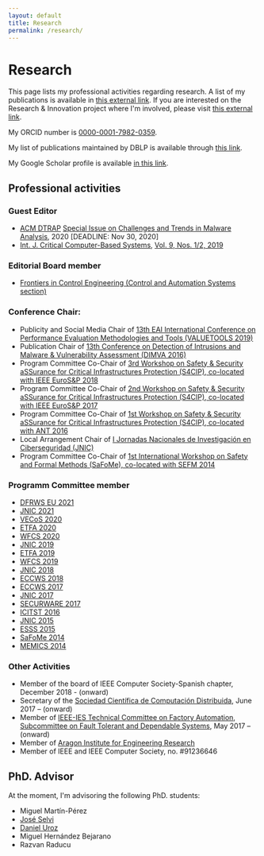 ```yaml
---
layout: default
title: Research
permalink: /research/
---
```


# Research

This page lists my professional activities regarding research. A list of my publications is available in [this external link](http://webdiis.unizar.es/~ricardo/publications/). If you are interested on the Research & Innovation project where I'm involved, please visit [this external link](https://reversea.me/index.php/research/research-innovation-projects/).

My ORCID number is [0000-0001-7982-0359](http://orcid.org/0000-0001-7982-0359).

My list of publications maintained by DBLP is available through [this link](https://dblp.uni-trier.de/pers/r/Rodr=iacute=guez:Ricardo_J=.html).

My Google Scholar profile is available [in this link](https://scholar.google.es/citations?user=HlQC1OcAAAAJ&hl=en).

## Professional activities

### Guest Editor

* [ACM DTRAP](https://dl.acm.org/journal/dtrap) [Special Issue on Challenges and Trends in Malware Analysis](https://dtrap-blog.acm.org/2020/08/06/special-issue-on-challenges-and-trends-in-malware-analysis/), 2020 [DEADLINE: Nov 30, 2020]
* [Int. J. Critical Computer-Based Systems](https://www.inderscience.com/jhome.php?jcode=ijccbs), [Vol. 9, Nos. 1/2, 2019](https://www.inderscience.com/info/inarticletoc.php?jcode=ijccbs&year=2019&vol=9&issue=1/2)

### Editorial Board member

* [Frontiers in Control Engineering (Control and Automation Systems section)]() 

### Conference Chair:

* Publicity and Social Media Chair of [13th EAI International
Conference on Performance Evaluation Methodologies and Tools (VALUETOOLS 2019)](https://dl.acm.org/doi/proceedings/10.1145/3306309)
* Publication Chair of [13th Conference on Detection of Intrusions and Malware & Vulnerability Assessment (DIMVA 2016)](https://www.springer.com/gp/book/9783319406664)
* Program Committee Co-Chair of [3rd Workshop on Safety & Security aSSurance for Critical Infrastructures Protection (S4CIP), co-located with IEEE EuroS&P 2018](https://ieeexplore.ieee.org/xpl/conhome/8405666/proceeding)
* Program Committee Co-Chair of [2nd Workshop on Safety & Security aSSurance for Critical Infrastructures Protection (S4CIP), co-located with IEEE EuroS&P 2017](https://ieeexplore.ieee.org/xpl/conhome/7966454/proceeding)
* Program Committee Co-Chair of [1st Workshop on Safety & Security aSSurance for Critical Infrastructures Protection (S4CIP), co-located with ANT 2016](https://www.sciencedirect.com/journal/procedia-computer-science/vol/83/suppl/C)
* Local Arrangement Chair of [I Jornadas Nacionales de Investigación en Ciberseguridad (JNIC)]((https://2015.jnic.es/))
* Program Committee Co-Chair of [1st International Workshop on Safety and Formal Methods (SaFoMe), co-located with SEFM 2014](https://www.springer.com/gp/book/9783319152004)

### Programm Committee member

* [DFRWS EU 2021](https://dfrws.org/conferences/dfrws-eu-2021/)
* [JNIC 2021](https://2021.jnic.es/)
* [VECoS 2020](http://vecos-world.org/2020/)
* [ETFA 2020](https://www.ieee-etfa.org/)
* [WFCS 2020](https://ieeexplore.ieee.org/xpl/conhome/9110481/proceeding)
* [JNIC 2019](https://2019.jnic.es/)
* [ETFA 2019](https://ieeexplore.ieee.org/xpl/conhome/8851311/proceeding)
* [WFCS 2019](https://ieeexplore.ieee.org/xpl/conhome/8755442/proceeding)
* [JNIC 2018](https://2018.jnic.es/)
* [ECCWS 2018](https://www.academic-conferences.org/pdf/download-info/eccws-2018-abstract-booklet/)
* [ECCWS 2017](https://www.academic-conferences.org/pdf/download-info/eccws-2017-abstract-booklet/)
* [JNIC 2017](https://2017.jnic.es/)
* [SECURWARE 2017](https://www.iaria.org/conferences2017/SECURWARE17.html)
* [ICITST 2016](https://ieeexplore.ieee.org/xpl/conhome/8354335/proceeding)
* [JNIC 2015](https://2015.jnic.es/)
* [ESSS 2015](https://arxiv.org/html/1506.03250)
* [SaFoMe 2014](https://www.springer.com/gp/book/9783319152004)
* [MEMICS 2014](https://www.springer.com/gp/book/9783319148953)

### Other Activities

* Member of the board of IEEE Computer Society-Spanish chapter, December 2018 - (onward)
* Secretary of the [Sociedad Científica de Computación Distribuida](http://sccd.unizar.es), June 2017 – (onward)
* Member of [IEEE-IES Technical Committee on Factory Automation, Subcommittee on Fault Tolerant and Dependable Systems](https://sites.google.com/view/ies-tcfa/home), May 2017 – (onward)
* Member of [Aragon Institute for Engineering Research](https://i3a.unizar.es/en)
* Member of IEEE and IEEE Computer Society, no. #91236646

## PhD. Advisor

At the moment, I'm advisoring the following PhD. students:

* Miguel Martín-Pérez
* [José Selvi](https://www.pentester.es/)
* [Daniel Uroz](https://duroz.github.io/)
* Miguel Hernández Bejarano
* Razvan Raducu

